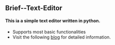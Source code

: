 ## Brief--Text-Editor

#### This ia a simple text editor written in python.
- Supports most basic functionalities
- Visit the following [blog](https://shlokkamat.hashnode.dev/using-python-to-create-a-basic-text-editor) for detailed information.
